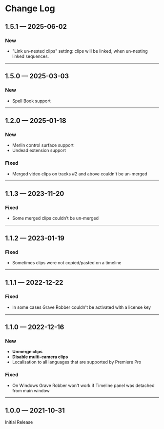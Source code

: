 # Change Log

## 1.5.1 — 2025-06-02

### New

* "Link un-nested clips" setting: clips will be linked, when un-nesting linked sequences.

***

## 1.5.0 — 2025-03-03

### **New**

* Spell Book support

***

## 1.2.0 — 2025-01-18

### **New**

* Merlin control surface support
* Undead extension support

### Fixed

* Merged video clips on tracks #2 and above couldn't be un-merged

***

## 1.1.3 — 2023-11-20

### **Fixed**

* Some merged clips couldn’t be un-merged

***

## 1.1.2 — 2023-01-19

### **Fixed**

* Sometimes clips were not copied/pasted on a timeline

***

## 1.1.1 — 2022-12-22

### **Fixed**

* In some cases Grave Robber couldn't be activated with a license key

***

## 1.1.0 — 2022-12-16

### New

* **Unmerge clips**
* **Disable multi-camera clips**
* Localisation to all languages that are supported by Premiere Pro

### **Fixed**

* On Windows Grave Robber won't work if Timeline panel was detached from main window

***

## 1.0.0 — 2021-10-31

Initial Release
